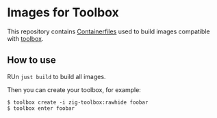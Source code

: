 # Images for Toolbox

This repository contains [Containerfiles](https://www.mankier.com/5/Containerfile) used to build images compatible with [toolbox](https://github.com/containers/toolbox).

## How to use

RUn `just build` to build all images.

Then you can create your toolbox, for example:
```
$ toolbox create -i zig-toolbox:rawhide foobar
$ toolbox enter foobar
```
